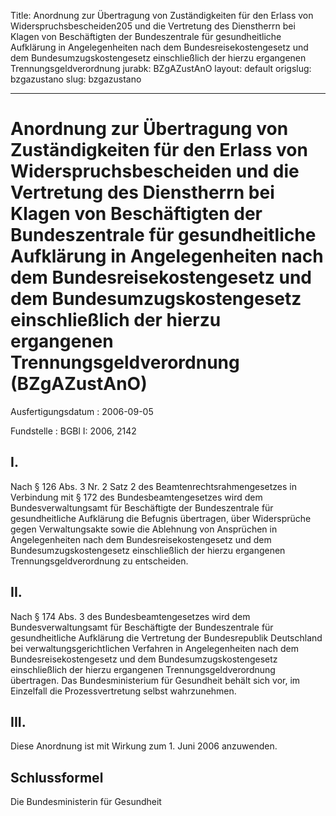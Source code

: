Title: Anordnung zur Übertragung von Zuständigkeiten für den Erlass von Widerspruchsbescheiden205
  und die Vertretung des Dienstherrn bei Klagen von Beschäftigten der Bundeszentrale
  für gesundheitliche Aufklärung in Angelegenheiten nach dem Bundesreisekostengesetz
  und dem Bundesumzugskostengesetz einschließlich der hierzu ergangenen Trennungsgeldverordnung
jurabk: BZgAZustAnO
layout: default
origslug: bzgazustano
slug: bzgazustano

---

# Anordnung zur Übertragung von Zuständigkeiten für den Erlass von Widerspruchsbescheiden und die Vertretung des Dienstherrn bei Klagen von Beschäftigten der Bundeszentrale für gesundheitliche Aufklärung in Angelegenheiten nach dem Bundesreisekostengesetz und dem Bundesumzugskostengesetz einschließlich der hierzu ergangenen Trennungsgeldverordnung (BZgAZustAnO)

Ausfertigungsdatum
:   2006-09-05

Fundstelle
:   BGBl I: 2006, 2142



## I.

Nach § 126 Abs. 3 Nr. 2 Satz 2 des Beamtenrechtsrahmengesetzes in
Verbindung mit § 172 des Bundesbeamtengesetzes wird dem
Bundesverwaltungsamt für Beschäftigte der Bundeszentrale für
gesundheitliche Aufklärung die Befugnis übertragen, über Widersprüche
gegen Verwaltungsakte sowie die Ablehnung von Ansprüchen in
Angelegenheiten nach dem Bundesreisekostengesetz und dem
Bundesumzugskostengesetz einschließlich der hierzu ergangenen
Trennungsgeldverordnung zu entscheiden.


## II.

Nach § 174 Abs. 3 des Bundesbeamtengesetzes wird dem
Bundesverwaltungsamt für Beschäftigte der Bundeszentrale für
gesundheitliche Aufklärung die Vertretung der Bundesrepublik
Deutschland bei verwaltungsgerichtlichen Verfahren in Angelegenheiten
nach dem Bundesreisekostengesetz und dem Bundesumzugskostengesetz
einschließlich der hierzu ergangenen Trennungsgeldverordnung
übertragen. Das Bundesministerium für Gesundheit behält sich vor, im
Einzelfall die Prozessvertretung selbst wahrzunehmen.


## III.

Diese Anordnung ist mit Wirkung zum 1. Juni 2006 anzuwenden.


## Schlussformel

Die Bundesministerin für Gesundheit

